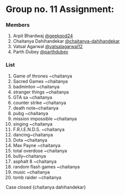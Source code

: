 # Group no. 11 Assignment:
### Members
1. Arpit Bhardwaj [@geekgod24](https://github.com/geekgod24)
2. Chaitanya Dahihandekar [@chaitanya-dahihandekar](https://github.com/chaitanya-dahihandekar)
3. Vatsal Agarwal [@vatsalagarwal12](https://github.com/vatsalagarwal12)
4. Parth Dubey [@parthdubey](https://github.com/f20180255)

### List
1. Game of thrones ~chaitanya
2. Sacred Games ~chaitanya
3. badminton ~chaitanya
4. stranger things ~chaitanya
5. GTA sa ~chaitanya
6. counter strike ~chaitanya
7. death note~chaitanya
8. pubg ~chaitanya
9. mission impossible ~chaitanya
10. singing ~chaitanya
11. F.R.I.E.N.D.S. ~chaitanya
12. dancing~chaitanya
13. Dota ~chaitanya
14. Max Payne ~chaitanya
15. total overdose ~chaitanya
16. bully~chaitanya
17. asphalt 8 ~chaitanya
18. random flash games ~chaitanya
19. music ~chaitanya 
20. tomb raider ~chaitanya


Case closed {chaitanya dahihandekar}
